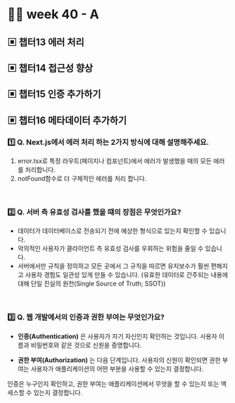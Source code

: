 # 👨‍🏫 week 40 - A

## ▣ 챕터13 에러 처리

## ▣ 챕터14 접근성 향상

## ▣ 챕터15 인증 추가하기

## ▣ 챕터16 메타데이터 추가하기

### 1️⃣ Q. Next.js에서 에러 처리 하는 2가지 방식에 대해 설명해주세요.

1. error.tsx로 특정 라우트(페이지나 컴포넌트)에서 에러가 발생했을 때의 모든 에러를 처리합니다.
2. notFound함수로 더 구체적인 에러를 처리 합니다.

<br/>

### 2️⃣ Q. 서버 측 유효성 검사를 했을 떄의 장점은 무엇인가요?

- 데이터가 데이터베이스로 전송되기 전에 예상한 형식으로 있는지 확인할 수 있습니다.
- 악의적인 사용자가 클라이언트 측 유효성 검사를 우회하는 위험을 줄일 수 있습니다.
- 서버에서만 규칙을 정의하고 모든 곳에서 그 규칙을 따르면 유지보수가 훨씬 편해지고 사용자 경험도 일관성 있게 만들 수 있습니다.
  (유효한 데이터로 간주되는 내용에 대해 단일 진실의 원천(Single Source of Truth; SSOT))

<br/>

### 3️⃣ Q. 웹 개발에서의 인증과 권한 부여는 무엇인가요?

- **인증(Authentication)** 은 사용자가 자기 자신인지 확인하는 것입니다.
  사용자 이름과 비밀번호와 같은 것으로 신원을 증명합니다.

- **권한 부여(Authorization)** 는 다음 단계입니다.
  사용자의 신원이 확인되면 권한 부여는 사용자가 애플리케이션의 어떤 부분을 사용할 수 있는지 결정합니다.

인증은 누구인지 확인하고,
권한 부여는 애플리케이션에서 무엇을 할 수 있는지 또는 액세스할 수 있는지 결정합니다.

<br/>
